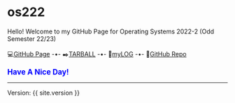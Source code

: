 # os222
Hello! Welcome to my GitHub Page for Operating Systems 2022-2 (Odd Semester 22/23)
<br><br>
💻[GitHub Page](https://joshuanadeak.github.io/os222/) -•-
✒️[TARBALL](SandBox/cbkadal.tar.xz) -•-
📄[myLOG](TXT/mylog.txt) -•-
📎[GitHub Repo](https://github.com/joshuanadeak/os222/)
<br><br>
<span style="color:blue; font-weight:bold; font-size:larger;">Have A Nice Day!</span>
<hr>
Version: {{ site.version }}
